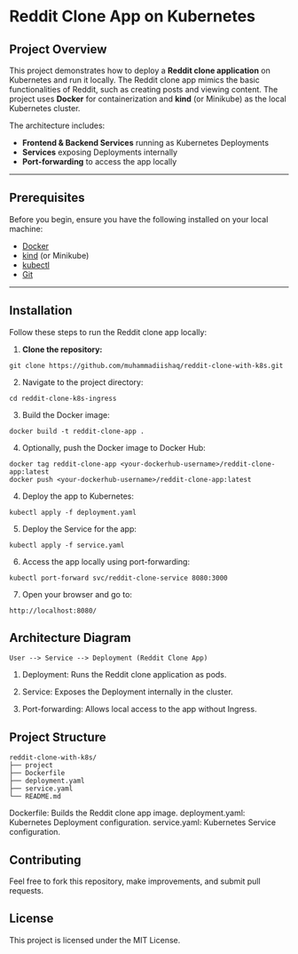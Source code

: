 # Reddit Clone App on Kubernetes

## Project Overview

This project demonstrates how to deploy a **Reddit clone application** on Kubernetes and run it locally. The Reddit clone app mimics the basic functionalities of Reddit, such as creating posts and viewing content. The project uses **Docker** for containerization and **kind** (or Minikube) as the local Kubernetes cluster.  

The architecture includes:

- **Frontend & Backend Services** running as Kubernetes Deployments
- **Services** exposing Deployments internally
- **Port-forwarding** to access the app locally  

---

## Prerequisites

Before you begin, ensure you have the following installed on your local machine:

- [Docker](https://www.docker.com/)
- [kind](https://kind.sigs.k8s.io/) (or Minikube)
- [kubectl](https://kubernetes.io/docs/tasks/tools/)
- [Git](https://git-scm.com/)

---

## Installation

Follow these steps to run the Reddit clone app locally:

1. **Clone the repository:**
```
git clone https://github.com/muhammadiishaq/reddit-clone-with-k8s.git
```
2. Navigate to the project directory:
```
cd reddit-clone-k8s-ingress
```

3. Build the Docker image:
```
docker build -t reddit-clone-app .
```

4. Optionally, push the Docker image to Docker Hub:
```
docker tag reddit-clone-app <your-dockerhub-username>/reddit-clone-app:latest
docker push <your-dockerhub-username>/reddit-clone-app:latest
```

4. Deploy the app to Kubernetes:
```
kubectl apply -f deployment.yaml
```

5. Deploy the Service for the app:
```
kubectl apply -f service.yaml
```
6. Access the app locally using port-forwarding:
```
kubectl port-forward svc/reddit-clone-service 8080:3000

```
7. Open your browser and go to:
```
http://localhost:8080/
```
## Architecture Diagram

```
User --> Service --> Deployment (Reddit Clone App)
```

1. Deployment: Runs the Reddit clone application as pods.

2. Service: Exposes the Deployment internally in the cluster.

3. Port-forwarding: Allows local access to the app without Ingress.

## Project Structure
```
reddit-clone-with-k8s/
├── project
├── Dockerfile
├── deployment.yaml
├── service.yaml
└── README.md
```

Dockerfile: Builds the Reddit clone app image.
deployment.yaml: Kubernetes Deployment configuration.
service.yaml: Kubernetes Service configuration.

## Contributing

Feel free to fork this repository, make improvements, and submit pull requests.

## License

This project is licensed under the MIT License.
